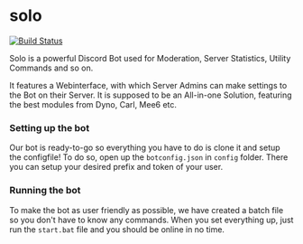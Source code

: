 # solo
[![Build Status](https://travis-ci.org/gitflee/solo.png?branch=master)](https://travis-ci.org/gitflee/solo)

Solo is a powerful Discord Bot used for Moderation, Server Statistics, Utility Commands and so on.

It features a Webinterface, with which Server Admins can make settings to the Bot on their Server. It is supposed to be an All-in-one Solution, featuring the best modules from Dyno, Carl, Mee6 etc.

### Setting up the bot
Our bot is ready-to-go so everything you have to do is clone it and setup the configfile!
To do so, open up the `botconfig.json` in `config` folder. There you can setup your desired prefix and token of your user.

### Running the bot
To make the bot as user friendly as possible, we have created a batch file so you don't have to know any commands.
When you set everything up, just run the `start.bat` file and you should be online in no time.
